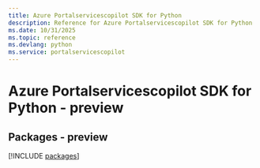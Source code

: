 ```yaml
---
title: Azure Portalservicescopilot SDK for Python
description: Reference for Azure Portalservicescopilot SDK for Python
ms.date: 10/31/2025
ms.topic: reference
ms.devlang: python
ms.service: portalservicescopilot
---
```

# Azure Portalservicescopilot SDK for Python - preview
## Packages - preview
[!INCLUDE [packages](portalservicescopilot-index.md)]